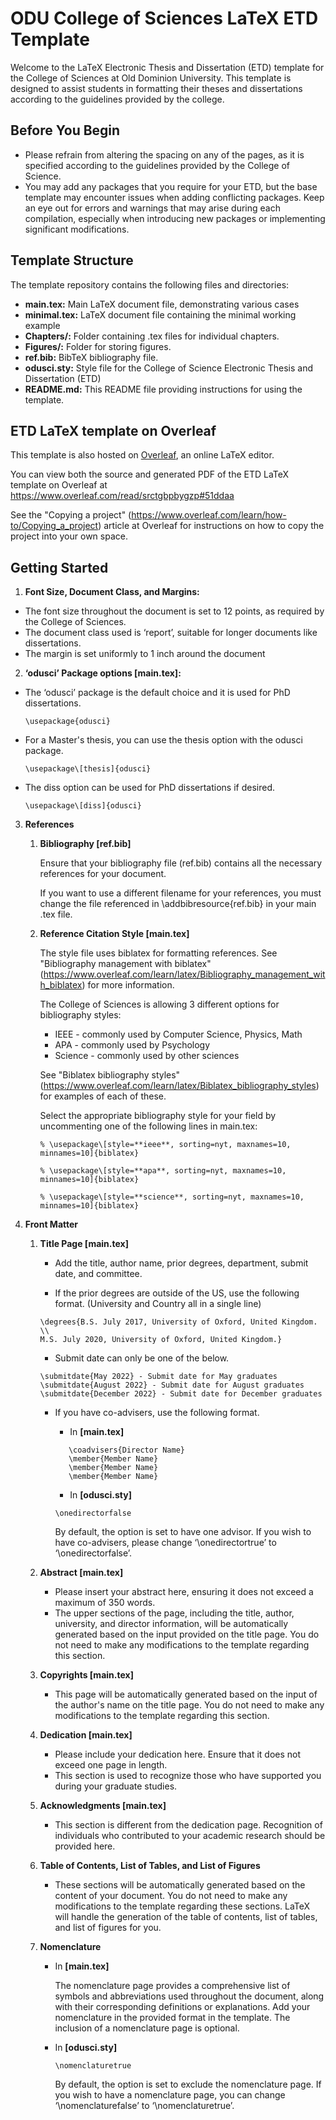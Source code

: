 # **ODU College of Sciences LaTeX ETD Template**

Welcome to the LaTeX Electronic Thesis and Dissertation (ETD) template for the College of Sciences at Old Dominion University. This template is designed to assist students in formatting their theses and dissertations according to the guidelines provided by the college.

## **Before You Begin**

- Please refrain from altering the spacing on any of the pages, as it is specified according to the guidelines provided by the College of Science.
- You may add any packages that you require for your ETD, but the base template may encounter issues when adding conflicting packages. Keep an eye out for errors and warnings that may arise during each compilation, especially when introducing new packages or implementing significant modifications.

## **Template Structure**

The template repository contains the following files and directories:

- **main.tex:** Main LaTeX document file, demonstrating various cases
- **minimal.tex:** LaTeX document file containing the minimal working example
- **Chapters/:** Folder containing .tex files for individual chapters.
- **Figures/:** Folder for storing figures.
- **ref.bib:** BibTeX bibliography file.
- **odusci.sty:** Style file for the College of Science Electronic Thesis and Dissertation (ETD)
- **README.md:** This README file providing instructions for using the template.

## **ETD LaTeX template on Overleaf**

This template is also hosted on [Overleaf](https://www.overleaf.com/), an online LaTeX editor.

You can view both the source and generated PDF of the ETD LaTeX template on Overleaf at <https://www.overleaf.com/read/srctgbpbygzp#51ddaa>

See the "Copying a project" (<https://www.overleaf.com/learn/how-to/Copying_a_project>) article at Overleaf for instructions on how to copy the project into your own space.

## **Getting Started**

1. **Font Size, Document Class, and Margins:**
- The font size throughout the document is set to 12 points, as required by the College of Sciences.
- The document class used is ‘report’, suitable for longer documents like dissertations.
- The margin is set uniformly to 1 inch around the document

2. **‘odusci’ Package options \[main.tex]:**

- The ‘odusci’ package is the default choice and it is used for PhD dissertations.

  ```\usepackage{odusci} ``` 

- For a Master's thesis, you can use the thesis option with the odusci package.

  ```\usepackage\[thesis]{odusci}```

- The diss option can be used for PhD dissertations if desired.

  ```\usepackage\[diss]{odusci}```

3. **References**
    1. **Bibliography \[ref.bib]**

       Ensure that your bibliography file (ref.bib) contains all the necessary references for your document.

       If you want to use a different filename for your references, you must change the file referenced in \addbibresource{ref.bib} in your main .tex file.     

    3. **Reference Citation Style \[main.tex]**

       The style file uses biblatex for formatting references. See "Bibliography management with biblatex"(<https://www.overleaf.com/learn/latex/Bibliography_management_with_biblatex>) for more information.

       The College of Sciences is allowing 3 different options for bibliography styles:

        - IEEE - commonly used by Computer Science, Physics, Math
        - APA - commonly used by Psychology
        - Science - commonly used by other sciences

       See "Biblatex bibliography styles" (<https://www.overleaf.com/learn/latex/Biblatex_bibliography_styles>) for examples of each of these.

       Select the appropriate bibliography style for your field by uncommenting one of the following lines in main.tex:

        ```% \usepackage\[style=**ieee**, sorting=nyt, maxnames=10, minnames=10]{biblatex}```

        ```% \usepackage\[style=**apa**, sorting=nyt, maxnames=10, minnames=10]{biblatex}```

        ```% \usepackage\[style=**science**, sorting=nyt, maxnames=10, minnames=10]{biblatex}```

4. **Front Matter**
    1. **Title Page \[main.tex]**

       * Add the title, author name, prior degrees, department, submit date, and committee.
       
       * If the prior degrees are outside of the US, use the following format. (University and Country all in a single line)
       ```
       \degrees{B.S. July 2017, University of Oxford, United Kingdom. \\
       M.S. July 2020, University of Oxford, United Kingdom.}
       ```

       * Submit date can only be one of the below.        
       ```
       \submitdate{May 2022} - Submit date for May graduates
       \submitdate{August 2022} - Submit date for August graduates
       \submitdate{December 2022} - Submit date for December graduates
       ```

       * If you have co-advisers, use the following format.
         * In **\[main.tex]**
         ```\coadvisers{Director Name}
            \coadvisers{Director Name}
            \member{Member Name}
            \member{Member Name}
            \member{Member Name}
         ```
         
         * In **\[odusci.sty]**
           
         ```\onedirectorfalse```
       
         By default, the option is set to have one advisor. If you wish to have co-advisers, please change ‘\onedirectortrue’ to ‘\onedirectorfalse’.

    3. **Abstract \[main.tex]**
       * Please insert your abstract here, ensuring it does not exceed a maximum of 350 words.
       * The upper sections of the page, including the title, author, university, and director information, will be automatically generated based on the input provided on the title page. You do not need to make any modifications to the template regarding this section.
    1. **Copyrights \[main.tex]**
       * This page will be automatically generated based on the input of the author's name on the title page. You do not need to make any modifications to the template regarding this section.
    1. **Dedication \[main.tex]**
       * Please include your dedication here. Ensure that it does not exceed one page in length.
       * This section is used to recognize those who have supported you during your graduate studies.
    1. **Acknowledgments \[main.tex]**
       * This section is different from the dedication page. Recognition of individuals who contributed to your academic research should be provided here.
    1. **Table of Contents, List of Tables, and List of Figures**
       * These sections will be automatically generated based on the content of your document. You do not need to make any modifications to the template regarding these sections. LaTeX will handle the generation of the table of contents, list of tables, and list of figures for you.
    1. **Nomenclature**
        * In **\[main.tex]**
          
          The nomenclature page provides a comprehensive list of symbols and abbreviations used throughout the document, along with their corresponding definitions or explanations. Add your nomenclature in the provided format in the template. The inclusion of a nomenclature page is optional.

        * In **\[odusci.sty]**
                    
          ```\nomenclaturetrue```

          By default, the option is set to exclude the nomenclature page. If you wish to have a nomenclature page, you can change ‘\nomenclaturefalse’ to ‘\nomenclaturetrue’.


